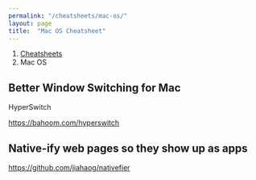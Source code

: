 ```yaml
---
permalink: "/cheatsheets/mac-os/"
layout: page
title:  "Mac OS Cheatsheet"
---
```

<ol class="breadcrumb">
  <li><a href="/cheatsheets">Cheatsheets</a></li>
  <li>Mac OS</li>
</ol>

## Better Window Switching for Mac

HyperSwitch

https://bahoom.com/hyperswitch

## Native-ify web pages so they show up as apps

https://github.com/jiahaog/nativefier
